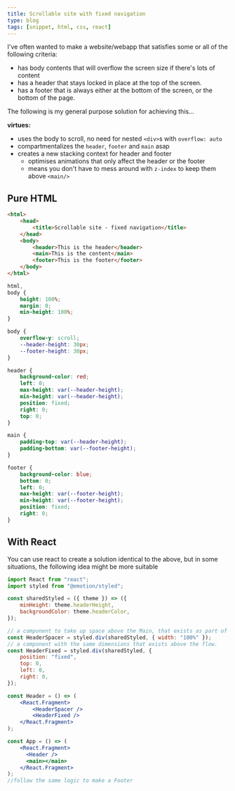 ```yaml
---
title: Scrollable site with fixed navigation
type: blog
tags: [snippet, html, css, react]
---
```


I've often wanted to make a website/webapp that satisfies some or all of the following criteria:

- has body contents that will overflow the screen size if there's lots of content
- has a header that stays locked in place at the top of the screen.
- has a footer that is always either at the bottom of the screen, or the bottom of the page.

The following is my general purpose solution for achieving this...

**virtues:**

-   uses the body to scroll, no need for nested `<div>`s with `overflow: auto`
-   compartmentalizes the `header`, `footer` and `main` asap
-   creates a new stacking context for header and footer
    -   optimises animations that only affect the header or the footer
    -   means you don't have to mess around with `z-index` to keep them above `<main/>`

## Pure HTML

```html
<html>
	<head>
		<title>Scrollable site - fixed navigation</title>
	</head>
	<body>
		<header>This is the header</header>
		<main>This is the content</main>
		<footer>This is the footer</footer>
	</body>
</html>
```

```css
html,
body {
	height: 100%;
	margin: 0;
	min-height: 100%;
}

body {
	overflow-y: scroll;
	--header-height: 30px;
	--footer-height: 30px;
}

header {
	background-color: red;
	left: 0;
	max-height: var(--header-height);
	min-height: var(--header-height);
	position: fixed;
	right: 0;
	top: 0;
}

main {
	padding-top: var(--header-height);
	padding-bottom: var(--footer-height);
}

footer {
	background-color: blue;
	bottom: 0;
	left: 0;
	max-height: var(--footer-height);
	min-height: var(--footer-height);
	position: fixed;
	right: 0;
}
```

## With React
You can use react to create a solution identical to the above, but in some situations, the following idea might be more suitable

```jsx
import React from "react";
import styled from "@emotion/styled";

const sharedStyled = ({ theme }) => ({
	minHeight: theme.headerHeight,
	backgroundColor: theme.headerColor,
});

// a component to take up space above the Main, that exists as part of the flow
const HeaderSpacer = styled.div(sharedStyled, { width: "100%" });
// a component with the same dimensions that exists above the flow.
const HeaderFixed = styled.div(sharedStyled, {
	position: "fixed",
	top: 0,
	left: 0,
	right: 0,
});

const Header = () => (
	<React.Fragment>
		<HeaderSpacer />
		<HeaderFixed />
	</React.Fragment>
);

const App = () => (
	<React.Fragment>
      <Header />
      <main></main>
	</React.Fragment>
);
//follow the same logic to make a Footer
```
